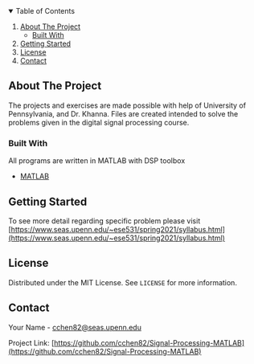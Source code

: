 <!-- TABLE OF CONTENTS -->
<details open="open">
  <summary>Table of Contents</summary>
  <ol>
    <li>
      <a href="#about-the-project">About The Project</a>
      <ul>
        <li><a href="#built-with">Built With</a></li>
      </ul>
    </li>
    <li>
      <a href="#getting-started">Getting Started</a>
    <li><a href="#license">License</a></li>
    <li><a href="#contact">Contact</a></li>
  </ol>
</details>


<!-- ABOUT THE PROJECT -->
## About The Project

The projects and exercises are made possible with help of University of Pennsylvania, and Dr. Khanna. Files are created intended to solve the problems given in the digital signal processing course.

### Built With

All programs are written in MATLAB with DSP toolbox
* [MATLAB](https://www.mathworks.com/products/matlab.html)

<!-- GETTING STARTED -->
## Getting Started

To see more detail regarding specific problem please visit [https://www.seas.upenn.edu/~ese531/spring2021/syllabus.html](https://www.seas.upenn.edu/~ese531/spring2021/syllabus.html)


<!-- LICENSE -->
## License

Distributed under the MIT License. See `LICENSE` for more information.



<!-- CONTACT -->
## Contact

Your Name - cchen82@seas.upenn.edu

Project Link: [https://github.com/cchen82/Signal-Processing-MATLAB](https://github.com/cchen82/Signal-Processing-MATLAB)